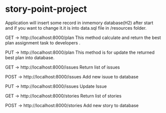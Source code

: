 # story-point-project
Application will insert some record in inmemory database(H2) after start and if you want to change it.it is into data.sql file in /resources folder.

GET -> http://localhost:8000/plan
This method calculate and return the best plan assignment task to developers .

PUT -> http://localhost:8000/plan
This method is for update the returned best plan into database.

GET -> http://localhost:8000/issues
Return list of issues

POST -> http://localhost:8000/issues
Add new isuue to database

PUT -> http://localhost:8000/issues
Update Issue

GET -> http://localhost:8000/stories
Return list of stories

POST -> http://localhost:8000/stories
Add new story to database




